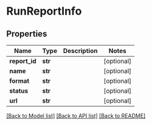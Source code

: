 # RunReportInfo

## Properties
Name | Type | Description | Notes
------------ | ------------- | ------------- | -------------
**report_id** | **str** |  | [optional] 
**name** | **str** |  | [optional] 
**format** | **str** |  | [optional] 
**status** | **str** |  | [optional] 
**url** | **str** |  | [optional] 

[[Back to Model list]](../README.md#documentation-for-models) [[Back to API list]](../README.md#documentation-for-api-endpoints) [[Back to README]](../README.md)


